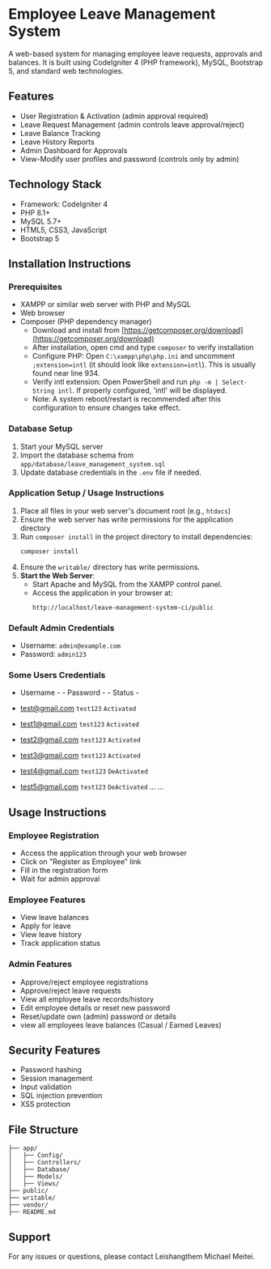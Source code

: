 # Employee Leave Management System

A web-based system for managing employee leave requests, approvals and balances. It is built using CodeIgniter 4 (PHP framework), MySQL, Bootstrap 5, and standard web technologies.


## Features
- User Registration & Activation (admin approval required)
- Leave Request Management (admin controls leave approval/reject)
- Leave Balance Tracking
- Leave History Reports
- Admin Dashboard for Approvals
- View-Modify user profiles and password (controls only by admin)

## Technology Stack
- Framework: CodeIgniter 4
- PHP 8.1+
- MySQL 5.7+
- HTML5, CSS3, JavaScript
- Bootstrap 5

## Installation Instructions

### Prerequisites
- XAMPP or similar web server with PHP and MySQL
- Web browser
- Composer (PHP dependency manager)
  - Download and install from [https://getcomposer.org/download](https://getcomposer.org/download)
  - After installation, open cmd and type `composer` to verify installation
  - Configure PHP: Open `C:\xampp\php\php.ini` and uncomment `;extension=intl` (it should look like `extension=intl`). This is usually found near line 934.
  - Verify intl extension: Open PowerShell and run `php -m | Select-String intl`. If properly configured, 'intl' will be displayed.
  - Note: A system reboot/restart is recommended after this configuration to ensure changes take effect.

### Database Setup
1. Start your MySQL server
2. Import the database schema from `app/database/leave_management_system.sql`
3. Update database credentials in the `.env` file if needed.

### Application Setup / Usage Instructions
1. Place all files in your web server's document root (e.g., `htdocs`)
2. Ensure the web server has write permissions for the application directory
3. Run `composer install` in the project directory to install dependencies:
     ```bash
     composer install
     ```
4. Ensure the `writable/` directory has write permissions.
5. **Start the Web Server**:
   - Start Apache and MySQL from the XAMPP control panel.
   - Access the application in your browser at:
     ```
     http://localhost/leave-management-system-ci/public
     ```

### Default Admin Credentials
- Username: `admin@example.com`
- Password: `admin123`

### Some Users Credentials
- Username -      - Password -  - Status -

- test@gmail.com      `test123`       `Activated`
- test1@gmail.com     `test123`       `Activated`
- test2@gmail.com     `test123`       `Activated`
- test3@gmail.com     `test123`       `Activated` 
- test4@gmail.com     `test123`       `DeActivated` 
- test5@gmail.com     `test123`       `DeActivated` 
...
...


## Usage Instructions

### Employee Registration
- Access the application through your web browser
- Click on "Register as Employee" link
- Fill in the registration form
- Wait for admin approval

### Employee Features
- View leave balances
- Apply for leave
- View leave history
- Track application status

### Admin Features
- Approve/reject employee registrations
- Approve/reject leave requests
- View all employee leave records/history
- Edit employee details or reset new password
- Reset/update own (admin) password or details
- view all employees leave balances (Casual / Earned Leaves)

## Security Features
- Password hashing
- Session management
- Input validation
- SQL injection prevention
- XSS protection

## File Structure
```
├── app/
│   ├── Config/
│   ├── Controllers/
│   ├── Database/
│   ├── Models/
│   ├── Views/
├── public/
├── writable/
├── vendor/
├── README.md
```

## Support
For any issues or questions, please contact Leishangthem Michael Meitei. 
